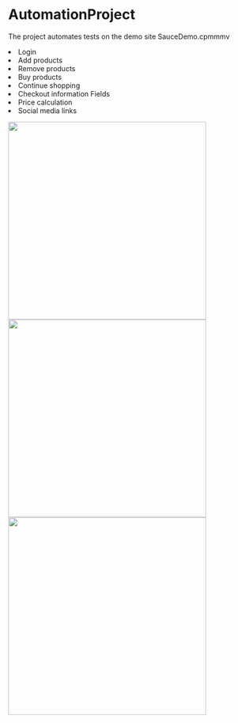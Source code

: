 # AutomationProject
The project automates tests on the demo site SauceDemo.cpmmmv
					<li>Login</li>
					<li>Add products</li>
					<li>Remove products</li>
					<li>Buy products</li>
					<li>Continue shopping</li>
					<li>Checkout information Fields</li>
					<li>Price calculation</li>
					<li>Social media links</li>

<img src="https://github.com/jonmiz12/AutomationProject/assets/58295061/455dde73-7766-401d-9984-a3eb408032e2" width="400">
<img src="https://github.com/jonmiz12/AutomationProject/assets/58295061/dbd733e2-7330-4843-afab-c18c9b766f02" width="400">
<img src="https://github.com/jonmiz12/AutomationProject/assets/58295061/7abd2cb3-6d03-479a-b36f-81d57030bf1e" width="400">
